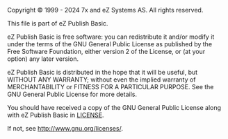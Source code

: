 ﻿Copyright © 1999 - 2024 7x and eZ Systems AS. All rights reserved.

This file is part of eZ Publish Basic.

eZ Publish Basic is free software: you can redistribute it and/or modify
it under the terms of the GNU General Public License as published by
the Free Software Foundation, either version 2 of the License, or
(at your option) any later version.

eZ Publish Basic is distributed in the hope that it will be useful,
but WITHOUT ANY WARRANTY; without even the implied warranty of
MERCHANTABILITY or FITNESS FOR A PARTICULAR PURPOSE.  See the
GNU General Public License for more details.

You should have received a copy of the GNU General Public License
along with eZ Publish Basic in [LICENSE](LICENSE.md).

If not, see <http://www.gnu.org/licenses/>.

